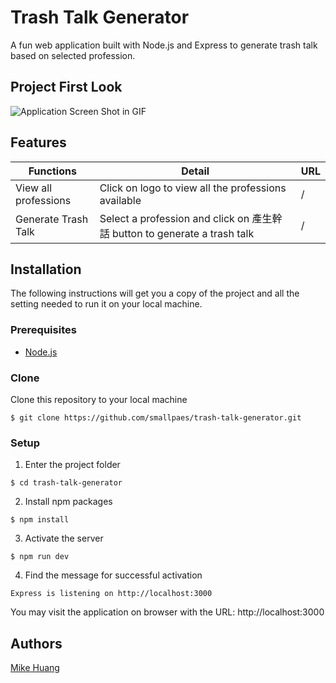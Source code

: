 # Trash Talk Generator

A fun web application built with Node.js and Express to generate trash talk based on selected profession.

## Project First Look
![Application Screen Shot in GIF](https://media.giphy.com/media/XHp33bTAFT3QsLArAT/giphy.gif)


## Features
| Functions              | Detail                                                                     | URL   |
| ---------------------- | -------------------------------------------------------------------------- | ----- |
| View all professions   | Click on logo to view all the professions available                        | /     |
| Generate Trash Talk    | Select a profession and click on 產生幹話 button to generate a trash talk    | /     |

## Installation
The following instructions will get you a copy of the project and all the setting needed to run it on your local machine.


### Prerequisites

- [Node.js](https://nodejs.org/en/download/)

### Clone

Clone this repository to your local machine

```
$ git clone https://github.com/smallpaes/trash-talk-generator.git
```

### Setup

1. Enter the project folder

```
$ cd trash-talk-generator
```

2. Install npm packages

```
$ npm install
```

3. Activate the server 

```
$ npm run dev
```

4. Find the message for successful activation

```
Express is listening on http://localhost:3000
```
You may visit the application on browser with the URL: http://localhost:3000

## Authors
[Mike Huang](https://github.com/smallpaes)